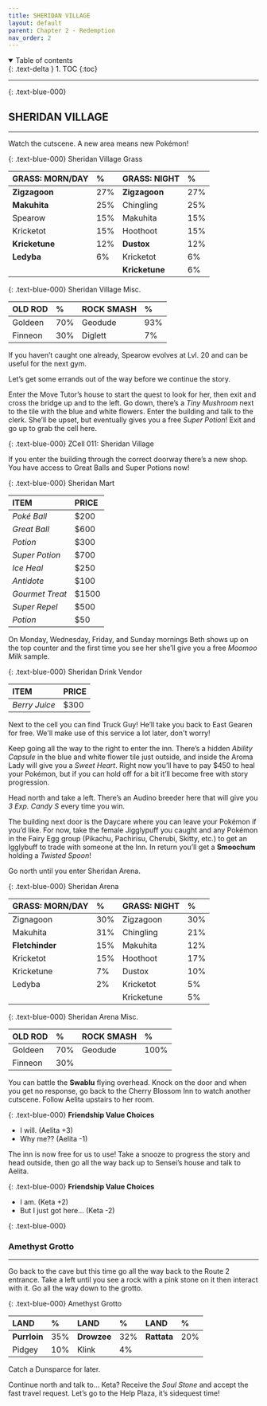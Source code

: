 ```yaml
---
title: SHERIDAN VILLAGE
layout: default
parent: Chapter 2 - Redemption
nav_order: 2
---
```


<details open markdown="block">
  <summary>
    Table of contents
  </summary>
  {: .text-delta }
1. TOC
{:toc}
</details>

---

{: .text-blue-000}
## SHERIDAN VILLAGE
---

Watch the cutscene. A new area means new Pokémon!

{: .text-blue-000}
Sheridan Village Grass

| GRASS: MORN/DAY | %   | GRASS: NIGHT   | %   |
|:----------------|:----|:---------------|:----|
| **Zigzagoon**   | 27% | **Zigzagoon**  | 27% |
| **Makuhita**    | 25% | Chingling      | 25% |
| Spearow         | 15% | Makuhita       | 15% |
| Kricketot       | 15% | Hoothoot       | 15% |
| **Kricketune**  | 12% | **Dustox**     | 12% |
| **Ledyba**      | 6%  | Kricketot      | 6%  |
|                 |     | **Kricketune** | 6%  |

{: .text-blue-000}
Sheridan Village Misc.

| OLD ROD    | %   | ROCK SMASH  | %   |
|:-----------|:----|:------------|:----|
| Goldeen    | 70% | Geodude     | 93% |
| Finneon    | 30% | Diglett     | 7%  |

If you haven’t caught one already, Spearow evolves at Lvl. 20 and can be useful for the next gym.

Let’s get some errands out of the way before we continue the story.

Enter the Move Tutor’s house to start the quest to look for her, then exit and cross the bridge up and to the left. Go down, there’s a *Tiny Mushroom* next to the tile with the blue and white flowers. Enter the building and talk to the clerk. She’ll be upset, but eventually gives you a free *Super Potion*! Exit and go up to grab the cell here.

{: .text-blue-000}
ZCell 011: Sheridan Village

If you enter the building through the correct doorway there’s a new shop. You have access to Great Balls and Super Potions now!

{: .text-blue-000}
Sheridan Mart

| ITEM            | PRICE  |
|:----------------|:-------|
| *Poké Ball*     | $200   |
| *Great Ball*    | $600   |
| *Potion*        | $300   |
| *Super Potion*  | $700   |
| *Ice Heal*      | $250   |
| *Antidote*      | $100   |
| *Gourmet Treat* | $1500  |
| *Super Repel*   | $500   |
| *Potion*        | $50    |

On Monday, Wednesday, Friday, and Sunday mornings Beth shows up on the top counter and the first time you see her she’ll give you a free *Moomoo Milk* sample.

{: .text-blue-000}
Sheridan Drink Vendor

| ITEM           | PRICE  |
|:---------------|:-------|
| *Berry Juice*  | $300   |

Next to the cell you can find Truck Guy! He’ll take you back to East Gearen for free. We'll make use of this service a lot later, don't worry!

Keep going all the way to the right to enter the inn. There’s a hidden *Ability Capsule* in the blue and white flower tile just outside, and inside the Aroma Lady will give you a *Sweet Heart*. Right now you’ll have to pay $450 to heal your Pokémon, but if you can hold off for a bit it’ll become free with story progression. 

Head north and take a left. There’s an Audino breeder here that will give you *3 Exp. Candy S* every time you win. 

The building next door is the Daycare where you can leave your Pokémon if you’d like. For now, take the female Jigglypuff you caught and any Pokémon in the Fairy Egg group (Pikachu, Pachirisu, Cherubi, Skitty, etc.) to get an Igglybuff to trade with someone at the Inn. In return you’ll get a **Smoochum** holding a *Twisted Spoon*!

Go north until you enter Sheridan Arena.

{: .text-blue-000}
Sheridan Arena

| GRASS: MORN/DAY  | %   | GRASS: NIGHT   | %   |
|:-----------------|:----|:---------------|:----|
| Zignagoon        | 30% | Zigzagoon      | 30% |
| Makuhita         | 31% | Chingling      | 21% |
| **Fletchinder**  | 15% | Makuhita       | 12% |
| Kricketot        | 15% | Hoothoot       | 17% |
| Kricketune       | 7%  | Dustox         | 10% |
| Ledyba           | 2%  | Kricketot      | 5%  |
|                  |     | Kricketune     | 5%  |

{: .text-blue-000}
Sheridan Arena Misc.

| OLD ROD    | %   | ROCK SMASH  | %    |
|:-----------|:----|:------------|:-----|
| Goldeen    | 70% | Geodude     | 100% |
| Finneon    | 30% |      |   |

You can battle the **Swablu** flying overhead. Knock on the door and when you get no response, go back to the Cherry Blossom Inn to watch another cutscene. Follow Aelita upstairs to her room.

{: .text-blue-000}
**Friendship Value Choices**
 - I will. (Aelita +3)
 - Why me?? (Aelita -1)

The inn is now free for us to use! Take a snooze to progress the story and head outside, then go all the way back up to Sensei’s house and talk to Aelita.

{: .text-blue-000}
**Friendship Value Choices**
 - I am. (Keta +2)
 - But I just got here… (Keta -2)

{: .text-blue-000}
### Amethyst Grotto
---

Go back to the cave but this time go all the way back to the Route 2 entrance. Take a left until you see a rock with a pink stone on it then interact with it. Go all the way down to the grotto.

{: .text-blue-000}
Amethyst Grotto

| LAND          | %   | LAND          | %   | LAND          | %   |
|:--------------|:----|:--------------|:----|:--------------|:----|
| **Purrloin**  | 35% | **Drowzee**   | 32% | **Rattata**   | 20% |
| Pidgey        | 10% | Klink         | 4% |    |  |

Catch a Dunsparce for later.

Continue north and talk to… Keta? Receive the *Soul Stone* and accept the fast travel request. Let’s go to the Help Plaza, it’s sidequest time!

